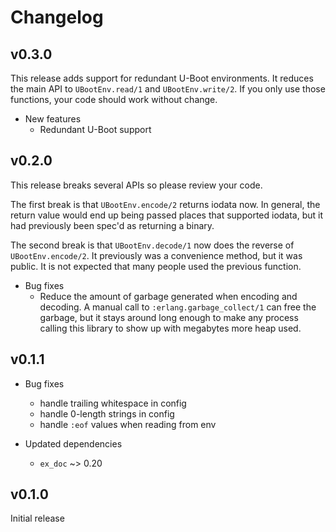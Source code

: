 # Changelog

## v0.3.0

This release adds support for redundant U-Boot environments. It reduces the main
API to `UBootEnv.read/1` and `UBootEnv.write/2`. If you only use those
functions, your code should work without change.

* New features
  * Redundant U-Boot support

## v0.2.0

This release breaks several APIs so please review your code.

The first break is that `UBootEnv.encode/2` returns iodata now. In general, the
return value would end up being passed places that supported iodata, but it had
previously been spec'd as returning a binary.

The second break is that `UBootEnv.decode/1` now does the reverse of
`UBootEnv.encode/2`. It previously was a convenience method, but it was public.
It is not expected that many people used the previous function.

* Bug fixes
  * Reduce the amount of garbage generated when encoding and decoding. A manual
    call to `:erlang.garbage_collect/1` can free the garbage, but it stays
    around long enough to make any process calling this library to show up with
    megabytes more heap used.

## v0.1.1

* Bug fixes
  * handle trailing whitespace in config
  * handle 0-length strings in config
  * handle `:eof` values when reading from env

* Updated dependencies
  * `ex_doc` ~> 0.20

## v0.1.0

Initial release
